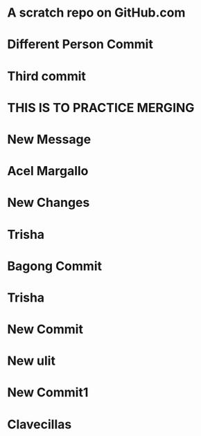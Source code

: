 # A scratch repo on GitHub.com
# Different Person Commit
# Third commit
# THIS IS TO PRACTICE MERGING
# New Message
# Acel Margallo
# New Changes 
# Trisha
# Bagong Commit
# Trisha
# New Commit
# New ulit
# New Commit1
# Clavecillas 
